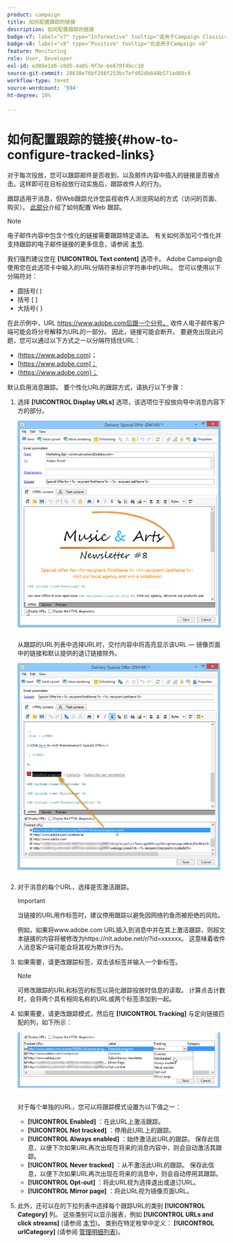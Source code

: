 ```yaml
---
product: campaign
title: 如何配置跟踪的链接
description: 如何配置跟踪的链接
badge-v7: label="v7" type="Informative" tooltip="适用于Campaign Classicv7"
badge-v8: label="v8" type="Positive" tooltip="也适用于Campaign v8"
feature: Monitoring
role: User, Developer
exl-id: ed88e1d6-c0d5-4a85-9f3e-be670f4bcc10
source-git-commit: 28638e76bf286f253bc7efd02db848b571ad88c4
workflow-type: tm+mt
source-wordcount: '594'
ht-degree: 10%

---
```


# 如何配置跟踪的链接{#how-to-configure-tracked-links}



对于每次投放，您可以跟踪邮件是否收到，以及邮件内容中插入的链接是否被点击。这样即可在目标投放行动实施后，跟踪收件人的行为。

跟踪适用于消息，但Web跟踪允许您监视收件人浏览网站的方式（访问的页面、购买）。 [此部分](../../configuration/using/about-web-tracking.md)介绍了如何配置 Web 跟踪。

>[!NOTE]
>
>电子邮件内容中包含个性化的链接需要跟踪特定语法。 有关如何添加可个性化并支持跟踪的电子邮件链接的更多信息，请参阅 [本节](tracking-personalized-links.md).

我们强烈建议您在 **[!UICONTROL Text content]** 选项卡。 Adobe Campaign会使用您在此选项卡中输入的URL分隔符来标识字符串中的URL。 您可以使用以下分隔符对：
* 圆括号( )
* 括号 [ ]
* 大括号{ }

在此示例中，URL https://www.adobe.com后跟一个分号。 收件人电子邮件客户端可能会将分号解释为URL的一部分。 因此，链接可能会断开。 要避免出现此问题，您可以通过以下方式之一以分隔符括住URL：
* (https://www.adobe.com)；
* [https://www.adobe.com]；
* {https://www.adobe.com}；

默认启用消息跟踪。 要个性化URL的跟踪方式，请执行以下步骤：

1. 选择 **[!UICONTROL Display URLs]** 选项，该选项位于投放向导中消息内容下方的部分。

   ![](assets/s_ncs_user_email_del_display_urls.png)

   从跟踪的URL列表中选择URL时，交付内容中将高亮显示该URL — 镜像页面中的链接和默认提供的退订链接除外。

   ![](assets/s_ncs_user_email_del_show_urls.png)

1. 对于消息的每个URL，选择是否激活跟踪。

   >[!IMPORTANT]
   >
   >当链接的URL用作标签时，建议停用跟踪以避免因网络钓鱼而被拒绝的风险。
   >
   >例如，如果将www.adobe.com URL插入到消息中并在其上激活跟踪，则超文本链接的内容将被修改为https://nlt.adobe.net/r/?id=xxxxxx。 这意味着收件人消息客户端可能会将其视为欺诈行为。

1. 如果需要，请更改跟踪标签，双击该标签并输入一个新标签。

   >[!NOTE]
   >
   >可修改跟踪的URL和标签的标签以简化跟踪投放时信息的读取。 计算点击计数时，会将两个具有相同名称的URL或两个标签添加到一起。

1. 如果需要，请更改跟踪模式，然后在 **[!UICONTROL Tracking]** 与定向链接匹配的列，如下所示：

   ![](assets/s_ncs_user_select_tracking_mode.png)

   对于每个单独的URL，您可以将跟踪模式设置为以下值之一：

   * **[!UICONTROL Enabled]** ：在此URL上激活跟踪。
   * **[!UICONTROL Not tracked]** ：停用此URL上的跟踪。
   * **[!UICONTROL Always enabled]** ：始终激活此URL的跟踪。 保存此信息，以便下次如果URL再次出现在将来的消息内容中，则会自动激活其跟踪。
   * **[!UICONTROL Never tracked]** ：从不激活此URL的跟踪。 保存此信息，以便下次如果URL再次出现在将来的消息中，则会自动停用其跟踪。
   * **[!UICONTROL Opt-out]** ：将此URL视为选择退出或退订URL。
   * **[!UICONTROL Mirror page]** ：将此URL视为镜像页面URL。

1. 此外，还可以在的下拉列表中选择每个跟踪URL的类别 **[!UICONTROL Category]** 列。 这些类别可以显示报表，例如 **[!UICONTROL URLs and click streams]** (请参阅 [本节](../../reporting/using/reports-on-deliveries.md#urls-and-click-streams))。 类别在特定枚举中定义： **[!UICONTROL urlCategory]** (请参阅 [管理明细列表](../../platform/using/managing-enumerations.md))。
